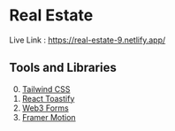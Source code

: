 # Real Estate

Live Link : https://real-estate-9.netlify.app/

## Tools and Libraries
0.  [Tailwind CSS](https://tailwindcss.com/docs/installation/using-vite)
1.  [React Toastify](https://fkhadra.github.io/react-toastify/)
2.  [Web3 Forms](https://www.web3forms.com/)
3.  [Framer Motion](https://www.framer.com/motion/)
